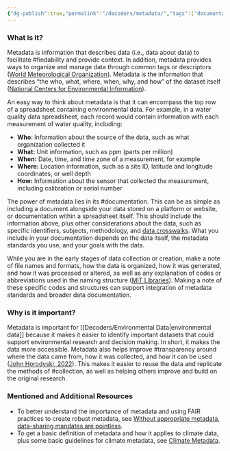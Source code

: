 ```yaml
---
{"dg-publish":true,"permalink":"/decoders/metadata/","tags":["documentation","datacollection","usability","climatedata","FAIR","CARE","findability","collection","transparency"]}
---
```


### **What is it?**

Metadata is information that describes data (i.e., data about data) to facilitate #findability and provide context. In addition, metadata provides ways to organize and manage data through common tags or descriptors ([World Meteorological Organization](https://community.wmo.int/en/climate-metadata#:~:text=Metadata%20refers%20also%20to%20information,applying%20the%20interpolation%20procedure%20selected.)). Metadata is the information that describes “the who, what, where, when, why, and how” of the dataset itself ([National Centers for Environmental Information](https://www.ncei.noaa.gov/resources/metadata/introduction-to-metadata-at-ncei)). 

An easy way to think about metadata is that it can encompass the top row of a spreadsheet containing environmental data. For example, in a water quality data spreadsheet, each record would contain information with each measurement of water quality, including:

- **Who**: Information about the source of the data, such as what organization collected it
- **What:** Unit information, such as ppm (parts per million)
- **When:** Date, time, and time zone of a measurement, for example
- **Where:** Location information, such as a site ID, latitude and longitude coordinates, or well depth
- **How:** Information about the sensor that collected the measurement, including calibration or serial number

The power of metadata lies in its #documentation. This can be as simple as including a document alongside your data stored on a platform or website, or documentation within a spreadsheet itself. This should include the information above, plus other considerations about the data, such as specific identifiers, subjects, methodology, and [data crosswalks](https://www.slideshare.net/nikospala/metadata-mapping-crosswalks#1). What you include in your documentation depends on the data itself, the metadata standards you use, and your goals with the data.

While you are in the early stages of data collection or creation, make a note of file names and formats, how the data is organized, how it was generated, and how it was processed or altered, as well as any explanation of codes or abbreviations used in the naming structure ([MIT Libraries](https://libraries.mit.edu/data-management/store/documentation/)). Making a note of these specific codes and structures can support integration of metadata standards and broader data documentation. 

  
### **Why is it important?**

Metadata is important for [[Decoders/Environmental Data\|environmental data]] because it makes it easier to identify important datasets that could support environmental research and decision making. In short, it makes the data more accessible. Metadata also helps improve #transparency around where the data came from, how it was collected, and how it can be used ([John Horodyski, 2022](https://www.taylorfrancis.com/chapters/mono/10.1201/9781003189732-1/praise-metadata-lost-found-john-horodyski?context=ubx&refId=39d2f67b-0c7e-404f-a128-59b6b308cbdc)). This makes it easier to reuse the data and replicate the methods of #collection, as well as helping others improve and build on the original research. 

  

### **Mentioned and Additional Resources**

- To better understand the importance of metadata and using FAIR practices to create robust metadata, see [Without appropriate metadata, data-sharing mandates are pointless](https://www.nature.com/articles/d41586-022-02820-7).
- To get a basic definition of metadata and how it applies to climate data, plus some basic guidelines for climate metadata, see [Climate Metadata](https://community.wmo.int/en/climate-metadata#:~:text=In%20essence%2C%20metadata%20answers%20who,%2C%20changes%20of%20location%20etc).

